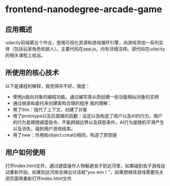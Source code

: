 # frontend-nanodegree-arcade-game
## 应用概述
udacity前端第五个作业，使用可视化资源和游戏循环引擎，向游戏添加一系列实体（包括玩家角色和敌人）。主要代码在app.js，内有详细注释。源代码在udacity的相关课程上给出。
## 所使用的核心技术
以下是课程的解释，我觉得并不好，很虚：
- 使用js面向对象的编程功能，通过编写类从而创建一些功能相似对象的实例
- 通过继承和委托来创建架构合理的程序
我的理解：
- 用了this：指代了上下文，创建了对象
- 用了prototype以及后面跟的函数：设定以及构造了用户以及AI的行为，用户的行为是跟随键盘指令、不能跨越边界以及获胜条件。AI行为是随机平滑产生以及消失，碰到用户游戏结束。
- 用了new：作用和object.creat()相同，构造了原型链
## 用户如何使用
打开index.html文件，通过键盘操作人物躲避虫子到达河里，如果碰到虫子游戏自动重新开始，如果到达河岸会弹出对话框“you win！”，如果想继续游戏需要先关闭页面再重新打开index.html文件
